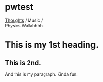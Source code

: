 <link rel="stylesheet" href="https://fonts.xz.style/serve/inter.css">
<link rel="stylesheet" href="https://cdn.jsdelivr.net/npm/@exampledev/new.css@1.1.2/new.min.css">

# pwtest
[Thoughts](https://dejay22kar.github.io/pwtest/thoughts) / Music /  
Physics Wallahhhh

# This is my 1st heading. 

## This is 2nd. 

And this is my paragraph. 
Kinda fun. 
